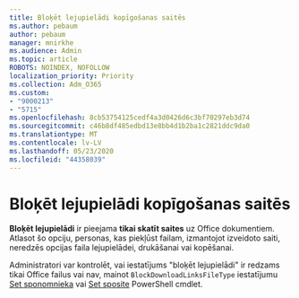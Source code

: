 ```yaml
---
title: Bloķēt lejupielādi kopīgošanas saitēs
ms.author: pebaum
author: pebaum
manager: mnirkhe
ms.audience: Admin
ms.topic: article
ROBOTS: NOINDEX, NOFOLLOW
localization_priority: Priority
ms.collection: Adm_O365
ms.custom:
- "9000213"
- "5715"
ms.openlocfilehash: 8cb53754125cedf4a3d0426d6c3bf70297eb3d74
ms.sourcegitcommit: c46b8df485edbd13e8bb4d1b2ba1c2821ddc9da0
ms.translationtype: MT
ms.contentlocale: lv-LV
ms.lasthandoff: 05/23/2020
ms.locfileid: "44358039"
---
```

# <a name="block-download-on-sharing-links"></a>Bloķēt lejupielādi kopīgošanas saitēs

**Bloķēt lejupielādi** ir pieejama **tikai skatīt saites** uz Office dokumentiem. Atlasot šo opciju, personas, kas piekļūst failam, izmantojot izveidoto saiti, neredzēs opcijas faila lejupielādei, drukāšanai vai kopēšanai.

Administratori var kontrolēt, vai iestatījums "bloķēt lejupielādi" ir redzams tikai Office failus vai nav, mainot `BlockDownloadLinksFileType` iestatījumu [Set sponomnieka](https://docs.microsoft.com/powershell/module/sharepoint-online/set-spotenant?view=sharepoint-ps) vai [Set sposite](https://docs.microsoft.com/powershell/module/sharepoint-online/set-sposite?view=sharepoint-ps) PowerShell cmdlet.
